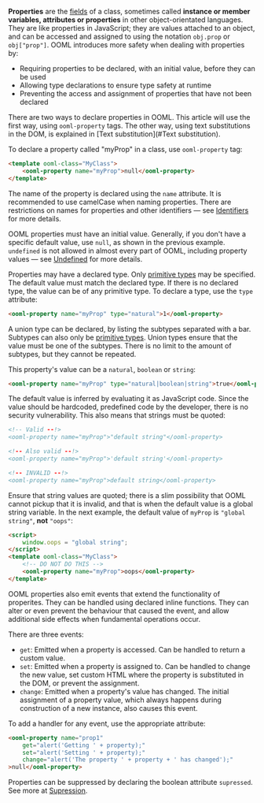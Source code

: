 **Properties** are the [fields](https://en.wikipedia.org/wiki/Field_(computer_science)) of a class, sometimes called **instance or member variables, attributes or properties** in other object-orientated languages. They are like properties in JavaScript; they are values attached to an object, and can be accessed and assigned to using the notation `obj.prop` or `obj["prop"]`. OOML introduces more safety when dealing with properties by:

- Requiring properties to be declared, with an initial value, before they can be used
- Allowing type declarations to ensure type safety at runtime
- Preventing the access and assignment of properties that have not been declared

There are two ways to declare properties in OOML. This article will use the first way, using `ooml-property` tags. The other way, using text substitutions in the DOM, is explained in [Text substitution](#Text substitution).

To declare a property called "myProp" in a class, use `ooml-property` tag:

```html
<template ooml-class="MyClass">
    <ooml-property name="myProp">null</ooml-property>
</template>
```

The name of the property is declared using the `name` attribute. It is recommended to use camelCase when naming properties. There are restrictions on names for properties and other identifiers — see [Identifiers](#Identifiers) for more details.

OOML properties must have an initial value. Generally, if you don't have a specific default value, use `null`, as shown in the previous example. `undefined` is not allowed in almost every part of OOML, including property values — see [Undefined](#Undefined) for more details.

Properties may have a declared type. Only [primitive types](#Primitives) may be specified. The default value must match the declared type. If there is no declared type, the value can be of any primitive type. To declare a type, use the `type` attribute:

```html
<ooml-property name="myProp" type="natural">1</ooml-property>
```

A union type can be declared, by listing the subtypes separated with a bar. Subtypes can also only be [primitive types](#Primitives). Union types ensure that the value must be one of the subtypes. There is no limit to the amount of subtypes, but they cannot be repeated.

This property's value can be a `natural`, `boolean` or `string`:

```html
<ooml-property name="myProp" type="natural|boolean|string">true</ooml-property>
```

The default value is inferred by evaluating it as JavaScript code. Since the value should be hardcoded, predefined code by the developer, there is no security vulnerability. This also means that strings must be quoted:

```html
<!-- Valid --!>
<ooml-property name="myProp">"default string"</ooml-property>

<!-- Also valid --!>
<ooml-property name="myProp">'default string'</ooml-property>

<!-- INVALID --!>
<ooml-property name="myProp">default string</ooml-property>
```

Ensure that string values are quoted; there is a slim possibility that OOML cannot pickup that it is invalid, and that is when the default value is a global string variable. In the next example, the default value of `myProp` is `"global string"`, **not** `"oops"`:

```html
<script>
    window.oops = "global string";
</script>
<template ooml-class="MyClass">
    <!-- DO NOT DO THIS -->
    <ooml-property name="myProp">oops</ooml-property>
</template>
```

OOML properties also emit events that extend the functionality of properites. They can be handled using declared inline functions. They can alter or even prevent the behaviour that caused the event, and allow additional side effects when fundamental operations occur.

There are three events:

- `get`: Emitted when a property is accessed. Can be handled to return a custom value.
- `set`: Emitted when a property is assigned to. Can be handled to change the new value, set custom HTML where the property is substituted in the DOM, or prevent the assignment.
- `change`: Emitted when a property's value has changed. The initial assignment of a property value, which always happens during construction of a new instance, also causes this event.

To add a handler for any event, use the appropriate attribute:

```html
<ooml-property name="prop1"
    get="alert('Getting ' + property);"
    set="alert('Setting ' + property);"
    change="alert('The property ' + property + ' has changed');"
>null</ooml-property>
```

Properties can be suppressed by declaring the boolean attribute `supressed`. See more at [Supression](#Supression).
